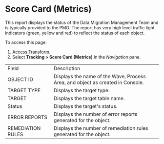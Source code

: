 # Score Card (Metrics)

This report displays the status of the Data Migration Management Team
and is typically provided to the PMO. The report has very high level
traffic light indicators (green, yellow and red) to reflect the status
of each object.

To access this page:

1.  [Access Transform](../Config/Access_Transform.htm).
2.  Select **Tracking \> Score Card (Metrics)** in the
    *Navigation* pane.

|                   |                                                                                |
| ----------------- | ------------------------------------------------------------------------------ |
| Field             | Description                                                                    |
| OBJECT ID         | Displays the name of the Wave, Process Area, and object as created in Console. |
| TARGET TYPE       | Displays the target type.                                                      |
| TARGET            | Displays the target table name.                                                |
| Status            | Displays the target's status.                                                  |
| ERROR REPORTS     | Displays the number of error reports generated for the object.                 |
| REMEDIATION RULES | Displays the number of remediation rules generated for the object.             |
